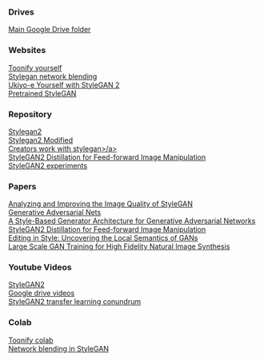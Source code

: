 ### Drives

<a href="https://drive.google.com/drive/folders/1QHc-yF5C3DChRwSdZKcx1w6K8JvSxQi7">Main Google Drive folder</a>

### Websites

<a href="https://www.justinpinkney.com/toonify-yourself"> Toonify yourself</a> \
<a href="https://www.justinpinkney.com/stylegan-network-blending">Stylegan network blending</a> \
<a href="https://www.justinpinkney.com/ukiyoe-yourself/">Ukiyo-e Yourself with StyleGAN 2</a> \
<a href="https://www.justinpinkney.com/pretrained-stylegan">Pretrained StyleGAN</a>


### Repository

<a href="https://github.com/NVlabs/stylegan2">Stylegan2</a> \
<a href="https://github.com/justinpinkney/stylegan2">Stylegan2 Modified</a> \
<a href="https://github.com/Norod/my-colab-experiments">Creators work with stylegan>/a> \
<a href="https://github.com/EvgenyKashin/stylegan2-distillation">StyleGAN2 Distillation for Feed-forward Image Manipulation</a> \
<a href="https://github.com/arfafax/StyleGAN2_experiments">StyleGAN2 experiments</a>

### Papers

<a href="https://arxiv.org/abs/1912.04958">Analyzing and Improving the Image Quality of StyleGAN</a> \
<a href="https://papers.nips.cc/paper/5423-generative-adversarial-nets">Generative Adversarial Nets</a> \
<a href="https://arxiv.org/abs/1812.04948">A Style-Based Generator Architecture for Generative Adversarial Networks</a> \
<a href="https://arxiv.org/abs/2003.03581">StyleGAN2 Distillation for Feed-forward Image Manipulation</a> \
<a href="https://arxiv.org/abs/2004.14367">Editing in Style: Uncovering the Local Semantics of GANs</a> \
<a href="https://arxiv.org/abs/1809.11096">Large Scale GAN Training for High Fidelity Natural Image Synthesis</a>


### Youtube Videos

<a href="https://youtu.be/c-NJtV9Jvp0">StyleGAN2</a> \
<a href="https://drive.google.com/drive/folders/1yXDV96SFXoUiZKU7AyE6DyKgDpIk4wUZ">Google drive videos</a> \
<a href="https://youtu.be/s3ZC2rMczt8">StyleGAN2 transfer learning conundrum</a>

### Colab

<a href="https://colab.research.google.com/drive/1s2XPNMwf6HDhrJ1FMwlW1jl-eQ2-_tlk?usp=sharing#scrollTo=cwVXBFaSuoIU">Toonify colab</a> \
<a href="https://colab.research.google.com/drive/1tputbmA9EaXs9HL9iO21g7xN7jz_Xrko?usp=sharing">Network blending in StyleGAN</a>


